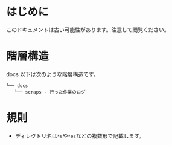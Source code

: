 
 # はじめに
このドキュメントは古い可能性があります。注意して閲覧ください。

 # 階層構造
docs 以下は次のような階層構造です。
 ```
└── docs
    └── scraps - 行った作業のログ
 ```

 # 規則
 - ディレクトリ名は`*s`や`*es`などの複数形で記載します。
